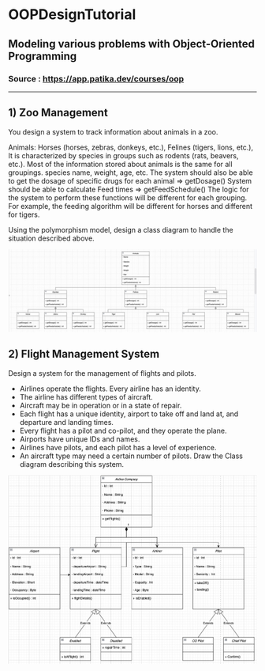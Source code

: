 # OOPDesignTutorial
## Modeling various problems with Object-Oriented Programming

### Source : https://app.patika.dev/courses/oop
----------------------------------------------------------
## 1) Zoo Management
You design a system to track information about animals in a zoo.

Animals:
Horses (horses, zebras, donkeys, etc.),
Felines (tigers, lions, etc.),
It is characterized by species in groups such as rodents (rats, beavers, etc.).
Most of the information stored about animals is the same for all groupings.
species name, weight, age, etc.
The system should also be able to get the dosage of specific drugs for each animal => getDosage()
System should be able to calculate Feed times => getFeedSchedule()
The logic for the system to perform these functions will be different for each grouping. For example, the feeding algorithm will be different for horses and different for tigers.

Using the polymorphism model, design a class diagram to handle the situation described above.

![alt text](https://github.com/ilkerkaracaa/OOPDesignTutorial/blob/master/zooManagement.jpg)


## 2) Flight Management System
Design a system for the management of flights and pilots.

- Airlines operate the flights. Every airline has an identity.
- The airline has different types of aircraft.
- Aircraft may be in operation or in a state of repair.
- Each flight has a unique identity, airport to take off and land at, and departure and landing times.
- Every flight has a pilot and co-pilot, and they operate the plane.
- Airports have unique IDs and names.
- Airlines have pilots, and each pilot has a level of experience.
- An aircraft type may need a certain number of pilots.
Draw the Class diagram describing this system.

![alt text](https://github.com/ilkerkaracaa/OOPDesignTutorial/blob/master/flightManagementSystem.jpg)
